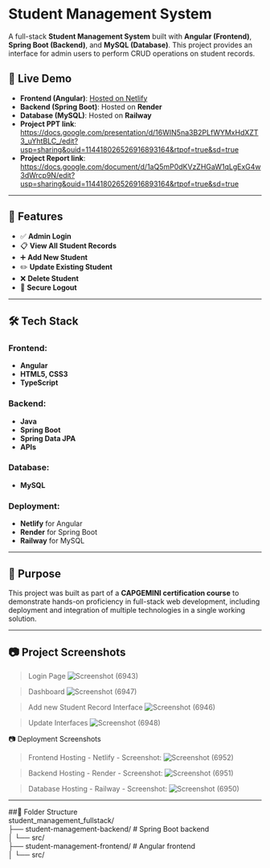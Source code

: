 # Student Management System

A full-stack **Student Management System** built with **Angular (Frontend)**, **Spring Boot (Backend)**, and **MySQL (Database)**. This project provides an interface for admin users to perform CRUD operations on student records.

## 🔗 Live Demo

- **Frontend (Angular)**: [Hosted on Netlify](https://wonderful-mermaid-d25886.netlify.app/login)  
- **Backend (Spring Boot)**: Hosted on **Render** 
- **Database (MySQL)**: Hosted on **Railway**
- **Project PPT link**: https://docs.google.com/presentation/d/16WIN5na3B2PLfWYMxHdXZT3_uYhtBLC_/edit?usp=sharing&ouid=114418026526916893164&rtpof=true&sd=true
- **Project Report link**: https://docs.google.com/document/d/1aQ5mP0dKVzZHGaW1qLgExG4w3dWrcp9N/edit?usp=sharing&ouid=114418026526916893164&rtpof=true&sd=true  

---

## 🚀 Features

- ✅ **Admin Login**
- 📋 **View All Student Records**
- ➕ **Add New Student**
- ✏️ **Update Existing Student**
- ❌ **Delete Student**
- 🔐 **Secure Logout**

---

## 🛠️ Tech Stack

### Frontend:
- **Angular**
- **HTML5, CSS3**
- **TypeScript**

### Backend:
- **Java**
- **Spring Boot**
- **Spring Data JPA**
- **APIs**

### Database:
- **MySQL**

### Deployment:
- **Netlify** for Angular
- **Render** for Spring Boot
- **Railway** for MySQL

---

## 🧠 Purpose

This project was built as part of a **CAPGEMINI certification course** to demonstrate hands-on proficiency in full-stack web development, including deployment and integration of multiple technologies in a single working solution.

---

## 📷 Project Screenshots

> Login Page
>![Screenshot (6943)](https://github.com/user-attachments/assets/b5ded1a9-560c-49ae-91bb-27aaa95303b1)

>Dashboard
>![Screenshot (6947)](https://github.com/user-attachments/assets/477e0380-6e9e-4a9e-a9cd-d011ec1ecef5)

>Add new Student Record Interface
>![Screenshot (6946)](https://github.com/user-attachments/assets/dda912a5-d00d-4b96-9f33-46cb5e066fbc)

>Update Interfaces
>![Screenshot (6948)](https://github.com/user-attachments/assets/19e3bfc0-1a94-4af4-8a1c-61e5e91185e5)

📷 Deployment Screenshots

>Frontend Hosting - Netlify - Screenshot:
>![Screenshot (6952)](https://github.com/user-attachments/assets/65d1d148-14d1-41f1-b4c1-7442f149ab19)

>Backend Hosting - Render - Screenshot:
>![Screenshot (6951)](https://github.com/user-attachments/assets/92ab1d12-275f-41bb-a5c3-d2b594468d04)

>Database Hosting - Railway - Screenshot:
>![Screenshot (6950)](https://github.com/user-attachments/assets/07059e00-2bfa-4ae2-abfc-334a8aafede5)



---

##📁 Folder Structure  
student_management_fullstack/  
├── student-management-backend/ # Spring Boot backend  
│ └── src/  
├── student-management-frontend/ # Angular frontend  
│ └── src/  
